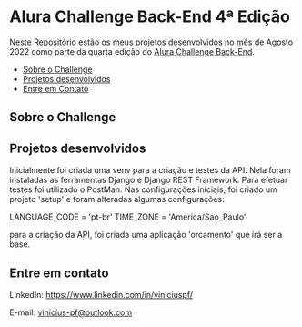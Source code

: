 # Alura Challenge Back-End 4ª Edição

Neste Repositório estão os meus projetos desenvolvidos no mês de Agosto 2022 como parte da quarta edição do [Alura Challenge Back-End](https://www.alura.com.br/challenges/back-end-4/). 

* [Sobre o Challenge](#sobre-o-challenge)
* [Projetos desenvolvidos](#projetos-desenvolvidos)
* [Entre em Contato](#entre-em-contato)

## Sobre o Challenge

## Projetos desenvolvidos

Inicialmente foi criada uma venv para a criação e testes da API. Nela foram instaladas as ferramentas Django e Django REST Framework. Para efetuar testes foi utilizado o PostMan.
Nas configurações iniciais, foi criado um projeto 'setup' e foram alteradas algumas configurações: 

LANGUAGE_CODE = 'pt-br'
TIME_ZONE = 'America/Sao_Paulo'

para a criação da API, foi criada uma aplicação 'orcamento' que irá ser a base.

## Entre em contato

LinkedIn: https://www.linkedin.com/in/viniciuspf/

E-mail: vinicius-pf@outlook.com






